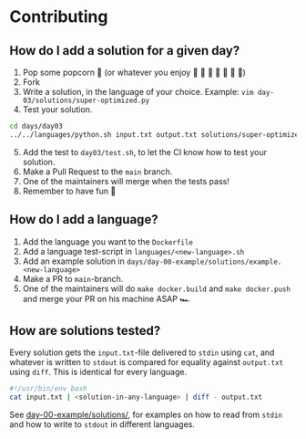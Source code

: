 # Contributing

## How do I add a solution for a given day?

1. Pop some popcorn :popcorn: (or whatever you enjoy :lollipop: :champagne: :milk_glass: :wine_glass: :tropical_drink: :chocolate_bar: :beer:)
2. Fork
3. Write a solution, in the language of your choice. Example: `vim day-03/solutions/super-optimized.py`
4. Test your solution.

```sh
cd days/day03
../../languages/python.sh input.txt output.txt solutions/super-optimized.py
```

5. Add the test to `day03/test.sh`, to let the CI know how to test your solution.
6. Make a Pull Request to the `main` branch.
7. One of the maintainers will merge when the tests pass!
8. Remember to have fun :tada:


## How do I add a language?

1. Add the language you want to the `Dockerfile`
2. Add a language test-script in `languages/<new-language>.sh`
3. Add an example solution in `days/day-00-example/solutions/example.<new-language>`
4. Make a PR to `main`-branch.
5. One of the maintainers will do `make docker.build` and `make docker.push` and merge your PR on his machine ASAP :racing_car:

## How are solutions tested?

Every solution gets the `input.txt`-file delivered to `stdin` using `cat`, and whatever is written to `stdout` is compared for equality against `output.txt` using `diff`. This is identical for every language.

```sh
#!/usr/bin/env bash
cat input.txt | <solution-in-any-language> | diff - output.txt
```
See [day-00-example/solutions/](https://github.com/Arxcis/adventofcode2020/tree/main/days/day-00-example/solutions), for examples on how to read from `stdin` and how to write to `stdout` in different languages.
